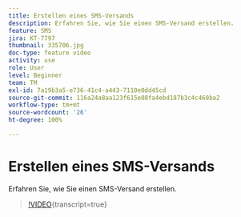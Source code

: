 ```yaml
---
title: Erstellen eines SMS-Versands
description: Erfahren Sie, wie Sie einen SMS-Versand erstellen.
feature: SMS
jira: KT-7797
thumbnail: 335706.jpg
doc-type: feature video
activity: use
role: User
level: Beginner
team: TM
exl-id: 7a19b3a5-e736-41c4-a443-7110e0dd45cd
source-git-commit: 116a24a8aa123f615e08fa4ebd187b3c4c460ba2
workflow-type: tm+mt
source-wordcount: '26'
ht-degree: 100%

---
```


# Erstellen eines SMS-Versands

Erfahren Sie, wie Sie einen SMS-Versand erstellen.

>[!VIDEO](https://video.tv.adobe.com/v/335706?quality=12&learn=on){transcript=true}
